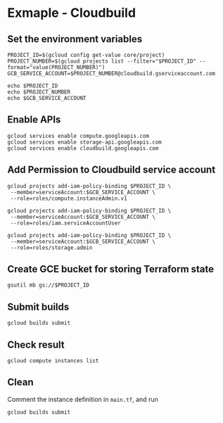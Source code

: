 # Exmaple - Cloudbuild

## Set the environment variables

```
PROJECT_ID=$(gcloud config get-value core/project)
PROJECT_NUMBER=$(gcloud projects list --filter="$PROJECT_ID" --format="value(PROJECT_NUMBER)")
GCB_SERVICE_ACCOUNT=$PROJECT_NUMBER@cloudbuild.gserviceaccount.com

echo $PROJECT_ID
echo $PROJECT_NUMBER
echo $GCB_SERVICE_ACCOUNT
```

## Enable APIs

```
gcloud services enable compute.googleapis.com
gcloud services enable storage-api.googleapis.com
gcloud services enable cloudbuild.googleapis.com
```

## Add Permission to Cloudbuild service account

```
gcloud projects add-iam-policy-binding $PROJECT_ID \
 --member=serviceAccount:$GCB_SERVICE_ACCOUNT \
 --role=roles/compute.instanceAdmin.v1

gcloud projects add-iam-policy-binding $PROJECT_ID \
 --member=serviceAccount:$GCB_SERVICE_ACCOUNT \
 --role=roles/iam.serviceAccountUser

gcloud projects add-iam-policy-binding $PROJECT_ID \
 --member=serviceAccount:$GCB_SERVICE_ACCOUNT \
 --role=roles/storage.admin
```

## Create GCE bucket for storing Terraform state

```
gsutil mb gs://$PROJECT_ID
```

## Submit builds

```
gcloud builds submit
```

## Check result

```
gcloud compute instances list
```

## Clean

Comment the instance definition in `main.tf`, and run

```
gcloud builds submit
```
